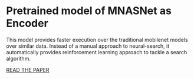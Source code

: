 # Pretrained model of MNASNet as Encoder

This model provides faster execution over the traditional mobilenet models over similar data.
Instead of a manual approach to neural-search, it automatically provides reinforcement learning approach to tackle a search algorithm.

[READ THE PAPER](https://arxiv.org/abs/1807.11626)
